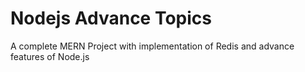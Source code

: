 # Nodejs Advance Topics
A complete MERN Project with implementation of Redis and advance features of Node.js
